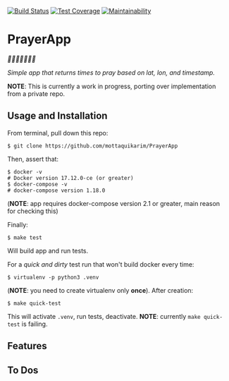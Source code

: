[![Build Status](https://travis-ci.org/mottaquikarim/PrayerApp.svg?branch=master)](https://travis-ci.org/mottaquikarim/PrayerApp) [![Test Coverage](https://api.codeclimate.com/v1/badges/3797d09b2aee38a8b56e/test_coverage)](https://codeclimate.com/github/mottaquikarim/PrayerApp/test_coverage) [![Maintainability](https://api.codeclimate.com/v1/badges/3797d09b2aee38a8b56e/maintainability)](https://codeclimate.com/github/mottaquikarim/PrayerApp/maintainability)

# PrayerApp

*🎉🎈🎂🍾🎊🍻💃*

*Simple app that returns times to pray based on lat, lon, and timestamp.*

**NOTE**: This is currently a work in progress, porting over implementation from a private repo.

## Usage and Installation

From terminal, pull down this repo:

```
$ git clone https://github.com/mottaquikarim/PrayerApp
```

Then, assert that:

```
$ docker -v
# Docker version 17.12.0-ce (or greater)
$ docker-compose -v
# docker-compose version 1.18.0
```

(**NOTE**: app requires docker-compose version 2.1 or greater, main reason for checking this)

Finally:

```
$ make test
```

Will build app and run tests. 

For a _quick and dirty_ test run that won't build docker every time:

```
$ virtualenv -p python3 .venv
```

(**NOTE**: you need to create virtualenv only **once**). After creation:

```
$ make quick-test
```

This will activate `.venv`, run tests, deactivate. **NOTE**: currently `make quick-test` is failing.


## Features

## To Dos

